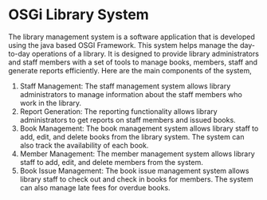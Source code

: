 # OSGi Library System
The library management system is a software application that is developed using the java based OSGI 
Framework. This system helps manage the day-to-day operations of a library. It is designed to provide 
library administrators and staff members with a set of tools to manage books, members, staff and 
generate reports efficiently. Here are the main components of the system,

  1. Staff Management: The staff management system allows library administrators to manage 
     information about the staff members who work in the library.
  2. Report Generation: The reporting functionality allows library administrators to get reports on 
     staff members and issued books.
  3. Book Management: The book management system allows library staff to add, edit, and delete 
     books from the library system. The system can also track the availability of each book.
  4. Member Management: The member management system allows library staff to add, edit, and 
     delete members from the system.
  5. Book Issue Management: The book issue management system allows library staff to check out 
     and check in books for members. The system can also manage late fees for overdue books.
